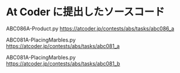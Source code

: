 # At Coder に提出したソースコード

ABC086A-Product.py
https://atcoder.jp/contests/abs/tasks/abc086_a

ABC081A-PlacingMarbles.py
https://atcoder.jp/contests/abs/tasks/abc081_a

ABC081A-PlacingMarbles.py
https://atcoder.jp/contests/abs/tasks/abc081_b

